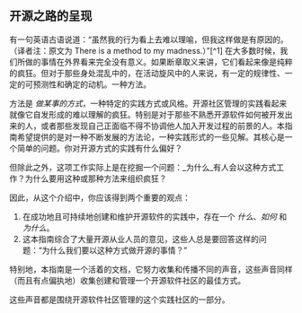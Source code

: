 ## 开源之路的呈现

有一句英语古语说道：“虽然我的行为看上去难以理喻，但我这样做是有原因的。（译者注：原文为 There is a method to my madness.）”[^1] 在大多数时候，我们所做的事情在外界看来完全没有意义。如果断章取义来讲，它们看起来像是纯粹的疯狂。但对于那些身处混乱中的，在活动旋风中的人来说，有一定的规律性、一定的可预测性和确定的动机。一种方法。

方法是 _做某事的方式_，一种特定的实践方式或风格。开源社区管理的实践看起来就像它自发形成的难以理解的疯狂。特别是对于那些不熟悉开源软件如何被开发出来的人，或者那些发现自己正面临不得不协调他人加入开发过程的前景的人。本指南希望提供的是对一种不断发展的方法论，一种实践形式的一些见解。其核心是一个简单的问题。你对开源方式的实践有什么偏好？

但除此之外，这项工作实际上是在挖掘一个问题：_为什么_有人会以这种方式工作？为什么要用这种或那种方法来组织疯狂？

因此，从这个介绍中，你应该得到两个重要的观点：

1. 在成功地且可持续地创建和维护开源软件的实践中，存在一个 _什么_、_如何_ 和 _为什么_。
2. 这本指南综合了大量开源从业人员的意见，这些人总是要回答这样的问题：“为什么我们要以这种方式做开源的事情？”

特别地，本指南是一个活着的文档，它努力收集和传播不同的声音，这些声音同样（而且有点偏执地）收集创建和管理一个开源软件社区的最佳方式。

这些声音都是围绕开源软件社区管理的这个实践社区的一部分。
